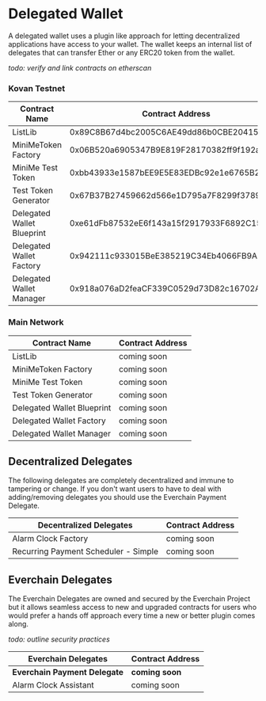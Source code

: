 # Delegated Wallet

A delegated wallet uses a plugin like approach for letting decentralized applications have access to your wallet. The wallet keeps an internal list of delegates that can transfer Ether or any ERC20 token from the wallet. 

*todo: verify and link contracts on etherscan*

### Kovan Testnet

| Contract Name | Contract Address |
| --- | --- |
| ListLib | 0x89C8B67d4bc2005C6AE49dd86b0CBE20415c5Fa6 |
| MiniMeToken Factory | 0x06B520a6905347B9E819F28170382ff9f192acF6 |
| MiniMe Test Token | 0xbb43933e1587bEE9E5E83EDBc92e1e6765B2fa08 |
| Test Token Generator |  0x67B37B27459662d566e1D795a7F8299f3789e393 |
| Delegated Wallet Blueprint | 0xe61dFb87532eE6f143a15f2917933F6892C158E8 |
| Delegated Wallet Factory | 0x942111c933015BeE385219C34Eb4066FB9A3802E |
| Delegated Wallet Manager | 0x918a076aD2feaCF339C0529d73D82c16702AAc97 |

### Main Network

| Contract Name | Contract Address |
| --- | --- |
| ListLib | coming soon |
| MiniMeToken Factory | coming soon |
| MiniMe Test Token | coming soon |
| Test Token Generator |  coming soon |
| Delegated Wallet Blueprint | coming soon |
| Delegated Wallet Factory | coming soon |
| Delegated Wallet Manager | coming soon |

## Decentralized Delegates

The following delegates are completely decentralized and immune to tampering or change. If you don't want users to have to deal with adding/removing delegates you should use the Everchain Payment Delegate.

| Decentralized Delegates | Contract Address |
| --- | --- |
| Alarm Clock Factory | coming soon |
| Recurring Payment Scheduler - Simple | coming soon |

## Everchain Delegates

The Everchain Delegates are owned and secured by the Everchain Project but it allows seamless access to new and upgraded contracts for users who would prefer a hands off approach every time a new or better plugin comes along.

*todo: outline security practices*

| Everchain Delegates | Contract Address |
| --- | --- |
| **Everchain Payment Delegate** | **coming soon** |
| Alarm Clock Assistant | coming soon |
